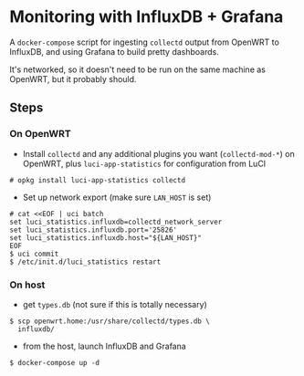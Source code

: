 # Monitoring with InfluxDB + Grafana

A `docker-compose` script for ingesting `collectd` output from OpenWRT to InfluxDB, and using Grafana to build pretty dashboards.

It's networked, so it doesn't need to be run on the same machine as OpenWRT, but it probably should.


## Steps

### On OpenWRT
* Install `collectd` and any additional plugins you want (`collectd-mod-*`) on OpenWRT, plus `luci-app-statistics` for configuration from LuCI
```
# opkg install luci-app-statistics collectd
```

* Set up network export (make sure `LAN_HOST` is set)
```
# cat <<EOF | uci batch
set luci_statistics.influxdb=collectd_network_server
set luci_statistics.influxdb.port='25826'
set luci_statistics.influxdb.host="${LAN_HOST}"
EOF
$ uci commit
$ /etc/init.d/luci_statistics restart
```
### On host
* get `types.db` (not sure if this is totally necessary)
```
$ scp openwrt.home:/usr/share/collectd/types.db \
  influxdb/
```

* from the host, launch InfluxDB and Grafana
```
$ docker-compose up -d
```

